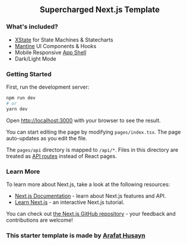 ## <center>Supercharged Next.js Template</center>

### What's included?

- [XState](https://github.com/statelyai/xstate) for State Machines & Statecharts
- [Mantine](https://github.com/mantinedev/mantine) UI Components & Hooks
- Mobile Responsive [App Shell](./components/AppShell/)
- Dark/Light Mode

### Getting Started

First, run the development server:

```bash
npm run dev
# or
yarn dev
```

Open [http://localhost:3000](http://localhost:3000) with your browser to see the result.

You can start editing the page by modifying `pages/index.tsx`. The page auto-updates as you edit the file.

The `pages/api` directory is mapped to `/api/*`. Files in this directory are treated as [API routes](https://nextjs.org/docs/api-routes/introduction) instead of React pages.

### Learn More

To learn more about Next.js, take a look at the following resources:

- [Next.js Documentation](https://nextjs.org/docs) - learn about Next.js features and API.
- [Learn Next.js](https://nextjs.org/learn) - an interactive Next.js tutorial.

You can check out [the Next.js GitHub repository](https://github.com/vercel/next.js/) - your feedback and contributions are welcome!

### This starter template is made by [Arafat Husayn](https://arafat.dev)
